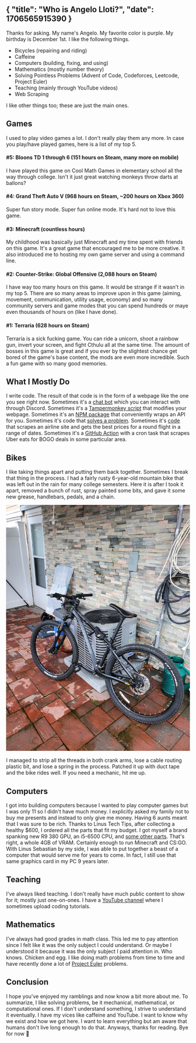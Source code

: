 {
	"title": "Who is Angelo Lloti?",
	"date": 1706565915390
}
---

Thanks for asking. My name's Angelo. My favorite color is purple. My birthday is December 1st. I like the following things.

- Bicycles (repairing and riding)
- Caffeine
- Computers (building, fixing, and using)
- Mathematics (mostly number theory)
- Solving Pointless Problems \(Advent of Code, Codeforces, Leetcode, Project Euler\)
- Teaching (mainly through YouTube videos)
- Web Scraping

I like other things too; these are just the main ones.

## Games
I used to play video games a lot. I don't really play them any more. In case you play/have played games, here is a list of my top 5.

#### #5: Bloons TD 1 through 6 (151 hours on Steam, many more on mobile)
I have played this game on Cool Math Games in elementary school all the way through college. Isn't it just great watching monkeys throw darts at ballons?

#### #4: Grand Theft Auto V (968 hours on Steam, ~200 hours on Xbox 360)
Super fun story mode. Super fun online mode. It's hard not to love this game.

#### #3: Minecraft (countless hours)
My childhood was basically just Minecraft and my time spent with friends on this game. It's a great game that encouraged me to be more creative. It also introduced me to hosting my own game server and using a command line.

#### #2: Counter-Strike: Global Offensive (2,088 hours on Steam)
I have way too many hours on this game. It would be strange if it wasn't in my top 5. There are so many areas to improve upon in this game (aiming, movement, communication, utility usage, economy) and so many community servers and game modes that you can spend hundreds or maye even thousands of hours on (like I have done).

#### #1: Terraria (628 hours on Steam)
Terraria is a sick fucking game. You can ride a unicorn, shoot a rainbow gun, invert your screen, and fight Cthulu all at the same time. The amount of bosses in this game is great and if you ever by the slightest chance get bored of the game's base content, the mods are even more incredible. Such a fun game with so many good memories.

## What I Mostly Do
I write code. The result of that code is in the form of a webpage like the one you see right now. Sometimes it's a [chat bot](https://github.com/xDimGG/starboard) which you can interact with through Discord. Sometimes it's a [Tampermonkey script](https://github.com/xDimGG/xdimgg.github.io/blob/master/remove-youtube-end-cards/endcard.user.js) that modifies your webpage. Sometimes it's an [NPM package](https://www.npmjs.com/package/steamapi) that conveniently wraps an API for you. Sometimes it's code that [solves a problem](https://github.com/xDimGG/aoc-solutions). Sometimes it's [code](https://gist.github.com/xDimGG/cc5d80bb2512f2525dd9f52fe4749a32) that scrapes an airline site and gets the best prices for a round flight in a range of dates. Sometimes it's a [GitHub Action](https://recurse-eats.dim.codes/) with a cron task that scrapes Uber eats for BOGO deals in some particular area.

## Bikes
I like taking things apart and putting them back together. Sometimes I break that thing in the process. I had a fairly rusty 6-year-old mountain bike that was left out in the rain for many college semesters. Here it is after I took it apart, removed a bunch of rust, spray painted some bits, and gave it some new grease, handlebars, pedals, and a chain.

![my mountain bike after repairing it](/bike_post_repair.jpeg)

I managed to strip all the threads in both crank arms, lose a cable routing plastic bit, and lose a spring in the process. Patched it up with duct tape and the bike rides well. If you need a mechanic, hit me up.

## Computers
I got into building computers because I wanted to play computer games but I was only 11 so I didn't have much money. I explicitly asked my family not to buy me presents and instead to only give me money. Having 6 aunts meant that I was sure to be rich. Thanks to Linus Tech Tips, after collecting a healthy $600, I ordered all the parts that fit my budget. I got myself a brand spanking new R9 380 GPU, an i5-6500 CPU, and [some other parts](https://pcpartpicker.com/user/DimMagician00/saved/#view=PPmMnQ). That's right, a whole 4GB of VRAM. Certainly enough to run Minecraft and CS:GO. With Linus Sebastian by my side, I was able to put together a beast of a computer that would serve me for years to come. In fact, I still use that same graphics card in my PC 9 years later.

## Teaching
I've always liked teaching. I don't really have much public content to show for it; mostly just one-on-ones. I have a [YouTube channel](https://www.youtube.com/channel/UCshYVJHJid6Eniih46Ov5QQ) where I sometimes upload coding tutorials.

## Mathematics
I've always had good grades in math class. This led me to pay attention since I felt like it was the only subject I could understand. Or maybe I understood it because it was the only subject I paid attention in. Who knows. Chicken and egg. I like doing math problems from time to time and have recently done a lot of [Project Euler](https://projecteuler.net/) problems.

## Conclusion
I hope you've enjoyed my ramblings and now know a bit more about me. To summarize, I like solving problems, be it mechanical, mathematical, or computational ones. If I don't understand something, I strive to understand it eventually. I have my vices like caffeine and YouTube. I want to know why we exist and how we got here. I want to learn everything but am aware that humans don't live long enough to do that. Anyways, thanks for reading. Bye for now 👋
